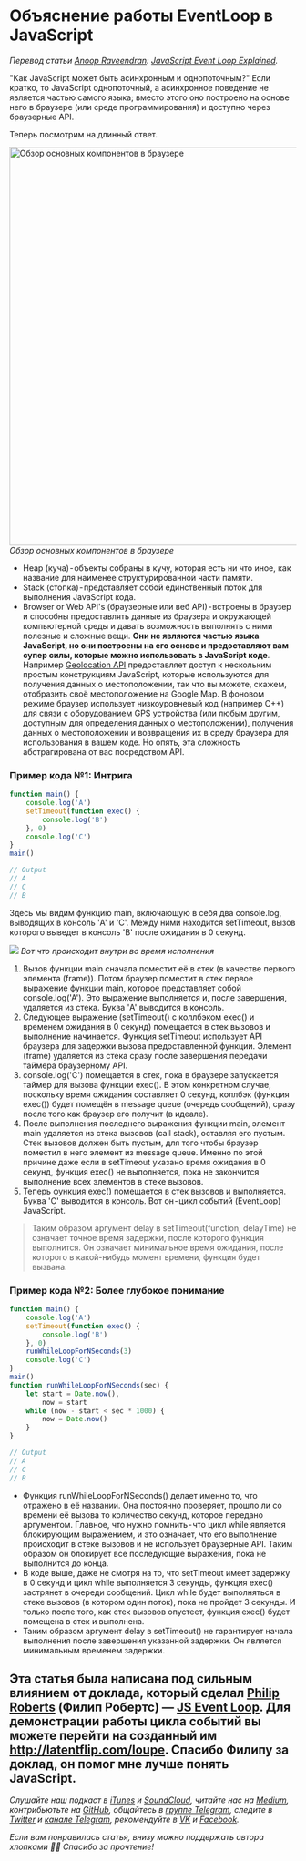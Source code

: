 # Объяснение работы EventLoop в JavaScript

_Перевод статьи [Anoop Raveendran](https://medium.com/@anooprav7): [JavaScript Event Loop Explained](https://medium.com/front-end-weekly/javascript-event-loop-explained-4cd26af121d4)._

"Как JavaScript может быть асинхронным и однопоточным?" Если кратко, то JavaScript однопоточный, а асинхронное поведение не является частью самого языка; вместо этого оно построено на основе него в браузере (или среде программирования) и доступно через браузерные API.

Теперь посмотрим на длинный ответ.

<img src="https://cdn-images-1.medium.com/max/1600/1*7GXoHZiIUhlKuKGT22gHmA.png" alt="Обзор основных компонентов в браузере" width="700"/><br/>
_Обзор основных компонентов в браузере_


-   Heap (куча) - объекты собраны в кучу, которая есть ни что иное, как название для наименее структурированной части памяти.
-   Stack (стопка) - представляет собой единственный поток для выполнения JavaScript кода.
-   Browser or Web API's (браузерные или веб API) - встроены в браузер и способны предоставлять данные из браузера и окружающей компьютерной среды и давать возможность выполнять с ними полезные и сложные вещи. **Они не являются частью языка JavaScript, но они построены на его основе и предоставляют вам супер силы, которые можно использовать в JavaScript коде**. Например [Geolocation API](https://medium.com/r/?url=https%3A%2F%2Fdeveloper.mozilla.org%2Fen-US%2Fdocs%2FWeb%2FAPI%2FGeolocation%2FUsing_geolocation) предоставляет доступ к нескольким простым конструкциям JavaScript, которые используются для получения данных о местоположении, так что вы можете, скажем, отобразить своё местоположение на Google Map. В фоновом режиме браузер использует низкоуровневый код (например C++) для связи с оборудованием GPS устройства (или любым другим, доступным для определения данных о местоположении), получения данных о местоположении и возвращения их в среду браузера для использования в вашем коде. Но опять, эта сложность абстрагирована от вас посредством API.

### Пример кода №1: Интрига

```js
function main() {
    console.log('A')
    setTimeout(function exec() {
        console.log('B')
    }, 0)
    console.log('C')
}
main()

// Output
// A
// C
// B
```

Здесь мы видим функцию main, включающую в себя два console.log, выводящих в консоль 'A' и 'C'. Между ними находится setTimeout, вызов которого выведет в консоль 'B' после ожидания в 0 секунд.

![](https://cdn-images-1.medium.com/max/1600/1*64BQlpR00yfDKsXVv9lnIg.png)
_Вот что происходит внутри во время исполнения_

1. Вызов функции main сначала поместит её в стек (в качестве первого элемента (frame)). Потом браузер поместит в стек первое выражение функции main, которое представляет собой console.log('A'). Это выражение выполняется и, после завершения, удаляется из стека. Буква 'A' выводится в консоль.
2. Следующее выражение (setTimeout() с коллбэком exec() и временем ожидания в 0 секунд) помещается в стек вызовов и выполнение начинается. Функция setTimeout использует API браузера для задержки вызова предоставленной функции. Элемент (frame) удаляется из стека сразу после завершения передачи таймера браузерному API.
3. console.log('C') помещается в стек, пока в браузере запускается таймер для вызова функции exec(). В этом конкретном случае, поскольку время ожидания составляет 0 секунд, коллбэк (функция exec()) будет помещён в message queue (очередь сообщений), сразу после того как браузер его получит (в идеале).
4. После выполнения последнего выражения функции main, элемент main удаляется из стека вызовов (call stack), оставляя его пустым. Стек вызовов должен быть пустым, для того чтобы браузер поместил в него элемент из message queue. Именно по этой причине даже если в setTimeout указано время ожидания в 0 секунд, функция exec() не выполняется, пока не закончится выполнение всех элементов в стеке вызовов.
5. Теперь функция exec() помещается в стек вызовов и выполняется. Буква 'C' выводится в консоль. Вот он - цикл событий (EventLoop) JavaScript.

> Таким образом аргумент delay в setTimeout(function, delayTime) не означает точное время задержки, после которого функция выполнится. Он означает минимальное время ожидания, после которого в какой-нибудь момент времени, функция будет вызвана.

### Пример кода №2: Более глубокое понимание

```js
function main() {
    console.log('A')
    setTimeout(function exec() {
        console.log('B')
    }, 0)
    runWhileLoopForNSeconds(3)
    console.log('C')
}
main()
function runWhileLoopForNSeconds(sec) {
    let start = Date.now(),
        now = start
    while (now - start < sec * 1000) {
        now = Date.now()
    }
}

// Output
// A
// C
// B
```

* Функция runWhileLoopForNSeconds() делает именно то, что отражено в её названии. Она постоянно проверяет, прошло ли со времени её вызова то количество секунд, которое передано аргументом. Главное, что нужно помнить - что цикл while является блокирующим выражением, и это означает, что его выполнение происходит в стеке вызовов и не использует браузерные API. Таким образом он блокирует все последующие выражения, пока не выполнится до конца.
* В коде выше, даже не смотря на то, что setTimeout имеет задержку в 0 секунд и цикл while выполняется 3 секунды, функция exec() застрянет в очереди сообщений. Цикл while будет выполняться в стеке вызовов (в котором один поток), пока не пройдет 3 секунды. И только после того, как стек вызовов опустеет, функция exec() будет помещена в стек и выполнена.
* Таким образом аргумент delay в setTimeout() не гарантирует начала выполнения после завершения указанной задержки. Он является минимальным временем задержки.

Эта статья была написана под сильным влиянием от доклада, который сделал [Philip Roberts](http://latentflip.com/) (Филип Робертс) — [JS Event Loop](https://medium.com/r/?url=https%3A%2F%2Fwww.youtube.com%2Fwatch%3Fv%3D8aGhZQkoFbQ). Для демонстрации работы цикла событий вы можете перейти на созданный им http://latentflip.com/loupe. Спасибо Филипу за доклад, он помог мне лучше понять JavaScript.
---

_Слушайте наш подкаст в [iTunes](https://itunes.apple.com/ru/podcast/девшахта/id1226773343) и [SoundCloud](https://soundcloud.com/devschacht), читайте нас на [Medium](https://medium.com/devschacht), контрибьютьте на [GitHub](https://github.com/devSchacht), общайтесь в [группе Telegram](https://t.me/devSchacht), следите в [Twitter](https://twitter.com/DevSchacht) и [канале Telegram](https://t.me/devSchachtChannel), рекомендуйте в [VK](https://vk.com/devschacht) и [Facebook](https://www.facebook.com/devSchacht)._

_Если вам понравилась статья, внизу можно поддержать автора хлопками 👏🏻 Спасибо за прочтение!_
